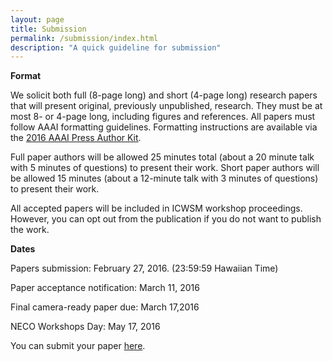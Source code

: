 ```yaml
---
layout: page
title: Submission
permalink: /submission/index.html
description: "A quick guideline for submission"
---
```


**Format**

We solicit both full (8-page long) and short (4-page long) research papers that will present original, previously unpublished, research. They must be at most 8- or 4-page long, including figures and references. All papers must follow AAAI formatting guidelines. Formatting instructions are available via the [2016 AAAI Press Author Kit](http://www.aaai.org/Publications/Templates/AuthorKit16.zip).

Full paper authors will be allowed 25 minutes total (about a 20 minute talk with 5 minutes of questions) to present their work. Short paper authors will be allowed 15 minutes (about a 12-minute talk with 3 minutes of questions) to present their work.

All accepted papers will be included in ICWSM workshop proceedings. However, you can opt out from the publication if you do not want to publish the work.

**Dates**

Papers submission: February 27, 2016. (23:59:59 Hawaiian Time)

Paper acceptance notification: March 11, 2016

Final camera-ready paper due: March 17,2016

NECO Workshops Day: May 17, 2016

You can submit your paper [here](https://easychair.org/conferences/?conf=neco2016).